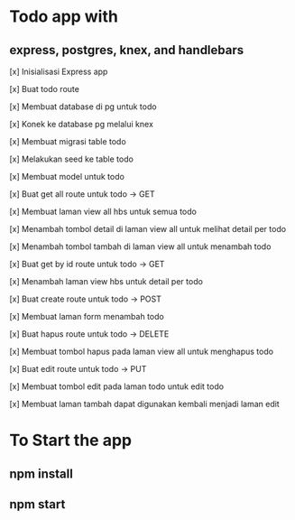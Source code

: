 # Todo app with 
## express, postgres, knex, and handlebars

[x] Inisialisasi Express app

[x] Buat todo route

[x] Membuat database di pg untuk todo

[x] Konek ke database pg melalui knex

[x] Membuat migrasi table todo

[x] Melakukan seed ke table todo

[x] Membuat model untuk todo

[x] Buat get all route untuk todo -> GET

[x] Membuat laman view all hbs untuk semua todo

[x] Menambah tombol detail di laman view all untuk melihat detail per todo

[x] Menambah tombol tambah di laman view all untuk menambah todo

[x] Buat get by id route untuk todo -> GET

[x] Menambah laman view hbs untuk detail per todo

[x] Buat create route untuk todo -> POST

[x] Membuat laman form menambah todo

[x] Buat hapus route untuk todo -> DELETE

[x] Membuat tombol hapus pada laman view all untuk menghapus todo

[x] Buat edit route untuk todo -> PUT

[x] Membuat tombol edit pada laman todo untuk edit todo

[x] Membuat laman tambah dapat digunakan kembali menjadi laman edit


# To Start the app
## npm install
## npm start
